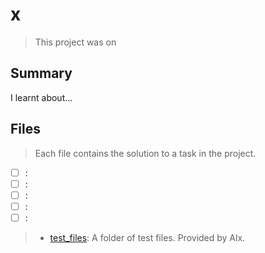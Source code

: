 # x

> This project was on 

## Summary

I learnt about...

## Files

> Each file contains the solution to a task in the project.

- [ ] []():
- [ ] []():
- [ ] []():
- [ ] []():
- [ ] []():

> - [test_files](): A folder of test files. Provided by Alx.
